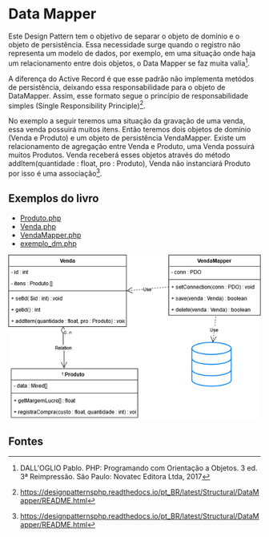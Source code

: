 # Data Mapper

Este Design Pattern tem o objetivo de separar o objeto de domínio e o objeto de
persistência. Essa necessidade surge quando o registro não representa um
modelo de dados, por exemplo, em uma situação onde haja um relacionamento entre
dois objetos, o Data Mapper se faz muita valia[^1].

A diferença do Active Record é que esse padrão não implementa metódos de
persistência, deixando essa responsabilidade para o objeto de DataMapper. Assim,
esse formato segue o princípio de responsabilidade simples (Single
Responsibility Principle)[^2].

No exemplo a seguir teremos uma situação da gravação de uma venda, essa venda
possuirá muitos itens. Então teremos dois objetos de domínio (Venda e Produto)
e um objeto de persistência VendaMapper. Existe um relacionamento de agregação
entre Venda e Produto, uma Venda possuirá muitos Produtos. Venda receberá esses
objetos através do método addItem(quantidade : float, pro : Produto), Venda não
instanciará Produto por isso é uma associação[^2].

## Exemplos do livro
- [Produto.php](../../../exemplos-do-livro/cap5/classes/dm/Produto.php)
- [Venda.php](../../../exemplos-do-livro/cap5/classes/dm/Venda.php)
- [VendaMapper.php](../../../exemplos-do-livro/cap5/classes/dm/VendaMapper.php)
- [exemplo_dm.php](../../../exemplos-do-livro/cap5/exemplo_dm.php)

![Data Mapper Schema](assets/Data_Mapper_Schema.png)

## Fontes
[^1]: DALL'OGLIO Pablo. PHP: Programando com Orientação a Objetos. 3 ed. 3ª Reimpressão. São Paulo: Novatec Editora Ltda, 2017  
[^2]: https://designpatternsphp.readthedocs.io/pt_BR/latest/Structural/DataMapper/README.html
